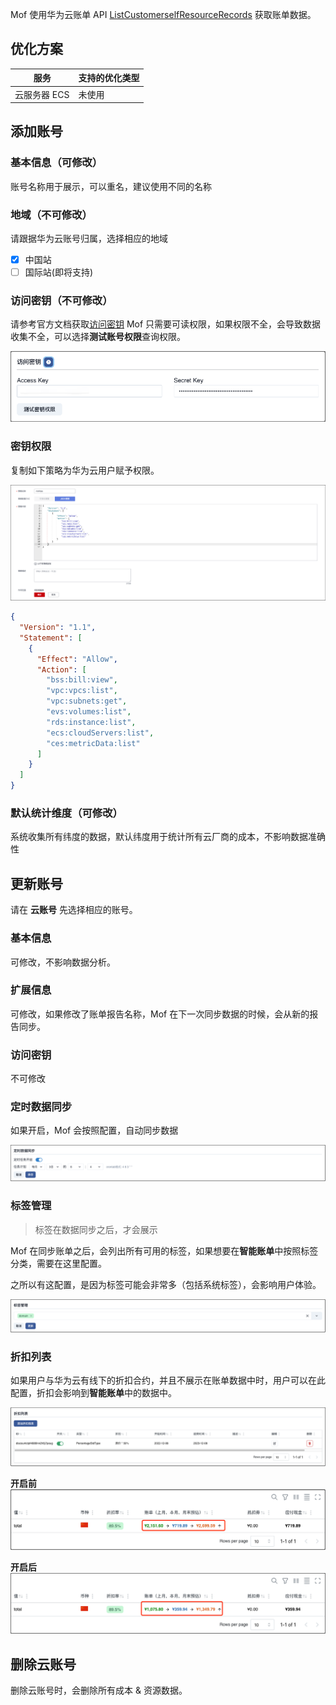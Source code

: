 Mof 使用华为云账单 API [ListCustomerselfResourceRecords](https://support.huaweicloud.com/api-oce/mbc_00004.html) 获取账单数据。

## 优化方案
| 服务        | 支持的优化类型 |
|-----------|---------|
| 云服务器 ECS  | 未使用     |

## 添加账号

### 基本信息（可修改）
账号名称用于展示，可以重名，建议使用不同的名称

### 地域（不可修改）
请跟据华为云账号归属，选择相应的地域

- [x] 中国站
- [ ] 国际站(即将支持)

### 访问密钥（不可修改）
请参考官方文档获取[访问密钥](https://support.huaweicloud.com/usermanual-iam/iam_02_0003.html)
Mof 只需要可读权限，如果权限不全，会导致数据收集不全，可以选择**测试账号权限**查询权限。

![img.png](img/aws-cred.zh.png)

### 密钥权限
复制如下策略为华为云用户赋予权限。

![img.png](img/huawei-policy.png)

```json
{
  "Version": "1.1",
  "Statement": [
    {
      "Effect": "Allow",
      "Action": [
        "bss:bill:view",
        "vpc:vpcs:list",
        "vpc:subnets:get",
        "evs:volumes:list",
        "rds:instance:list",
        "ecs:cloudServers:list",
        "ces:metricData:list"
      ]
    }
  ]
}
```

### 默认统计维度（可修改）
系统收集所有纬度的数据，默认纬度用于统计所有云厂商的成本，不影响数据准确性

## 更新账号
请在 **云账号** 先选择相应的账号。

### 基本信息
可修改，不影响数据分析。

### 扩展信息
可修改，如果修改了账单报告名称，Mof 在下一次同步数据的时候，会从新的报告同步。

### 访问密钥
不可修改

### 定时数据同步
如果开启，Mof 会按照配置，自动同步数据

![img.png](img/cron.zh.png)

### 标签管理
> 标签在数据同步之后，才会展示

Mof 在同步账单之后，会列出所有可用的标签，如果想要在**智能账单**中按照标签分类，需要在这里配置。

之所以有这配置，是因为标签可能会非常多（包括系统标签），会影响用户体验。

![img.png](img/tag.zh.png)

### 折扣列表
如果用户与华为云有线下的折扣合约，并且不展示在账单数据中时，用户可以在此配置，折扣会影响到**智能账单**中的数据中。

![img.png](img/discount.zh.png)

**开启前**
![img.png](img/discount-before.zh.png)

**开启后**
![img.png](img/discount-after.zh.png)


## 删除云账号
删除云账号时，会删除所有成本 & 资源数据。